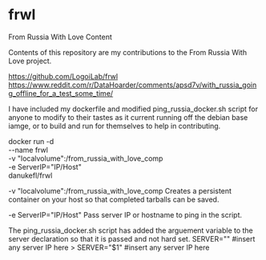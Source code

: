 # frwl
From Russia With Love Content

Contents of this repository are my contributions to the From Russia With Love project.

https://github.com/LogoiLab/frwl
https://www.reddit.com/r/DataHoarder/comments/apsd7v/with_russia_going_offline_for_a_test_some_time/

I have included my dockerfile and modified ping_russia_docker.sh script for anyone to modify to their tastes as it current running off the debian base iamge, or to build and run for themselves to help in contributing.


docker run -d \
  --name frwl \
  -v "localvolume":/from_russia_with_love_comp \
  -e ServerIP="IP/Host" \
  danukefl/frwl


-v "localvolume":/from_russia_with_love_comp
Creates a persistent container on your host so that completed tarballs can be saved.

-e ServerIP="IP/Host"
Pass server IP or hostname to ping in the script.


The ping_russia_docker.sh script has added the arguement variable to the server declaration so that it is passed and not hard set.
SERVER="" #insert any server IP here > SERVER="$1" #insert any server IP here
